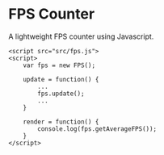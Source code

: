 # FPS Counter

A lightweight FPS counter using Javascript.

```
<script src="src/fps.js">
<script>
    var fps = new FPS();

    update = function() {
        ...
        fps.update();
        ...
    }

    render = function() {
        console.log(fps.getAverageFPS());
    }
</script>
```